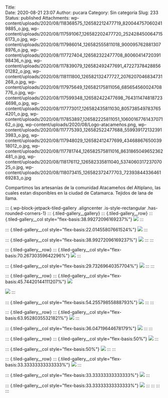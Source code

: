 Title:  
Date: 2020-08-21 23:07
Author: pucara
Category: Sin categoría
Slug: 233
Status: published
Attachments: wp-content/uploads/2020/08/118368575_126582212477719_8200447570602419885_o.jpg, wp-content/uploads/2020/08/117591067_126582202477720_2524284500647156173_o.jpg, wp-content/uploads/2020/08/117986014_126582555811018_9000957628813078976_o.jpg, wp-content/uploads/2020/08/117727404_126582322477708_8006041472039198436_n.jpg, wp-content/uploads/2020/08/117839079_126582492477691_4722737842885601282_o.jpg, wp-content/uploads/2020/08/118111800_126582132477727_2076207046834731268_o.jpg, wp-content/uploads/2020/08/117975649_126582175811056_685654560024708776_o.jpg, wp-content/uploads/2020/08/117599348_126582422477698_7643114748187234698_o.jpg, wp-content/uploads/2020/08/117773017_126582435811030_8057385497837654201_o.jpg, wp-content/uploads/2020/08/117853897_126582225811051_1060016776143707162_o.jpg, wp-content/uploads/2020/08/Logo-atacameños.png, wp-content/uploads/2020/08/117775393_126582522477688_5599391721323913983_o.jpg, wp-content/uploads/2020/08/117948029_126582412477699_4346886765003918012_o.jpg, wp-content/uploads/2020/08/117781744_126582575811016_8631865049652362481_o.jpg, wp-content/uploads/2020/08/118176112_126582335811040_537406031723707025_o.jpg, wp-content/uploads/2020/08/118073415_126582372477703_7239384433646169283_o.jpg

<!-- wp:paragraph -->

Compartimos las artesanías de la comunidad Atacameños del Altiplano, las cuales estan disponibles en la ciudad de Catamarca. Tejidos de lana de llama.

<!-- /wp:paragraph -->

<!-- wp:jetpack/tiled-gallery {"columnWidths":[[38.99272096169237,22.01455807661524,38.99272096169237],[70.26730359642296,29.73269640357704],[45.74420144111207,54.25579855888793],[63.95280355321821,36.04719644678179],[50,50],[33.33333333333333,33.33333333333333,33.33333333333333]],"ids":[235,236,237,238,239,240,241,242,243,244,245,246,247,248,249],"roundedCorners":1} -->

::: {.wp-block-jetpack-tiled-gallery .aligncenter .is-style-rectangular .has-rounded-corners-1}
::: {.tiled-gallery__gallery}
::: {.tiled-gallery__row}
::: {.tiled-gallery__col style="flex-basis:38.99272096169237%"}
![](https://i2.wp.com/pucara.ga/wp-content/uploads/2020/08/118111800_126582132477727_2076207046834731268_o.jpg)
:::

::: {.tiled-gallery__col style="flex-basis:22.01455807661524%"}
![](https://i2.wp.com/pucara.ga/wp-content/uploads/2020/08/117853897_126582225811051_1060016776143707162_o.jpg)
:::

::: {.tiled-gallery__col style="flex-basis:38.99272096169237%"}
![](https://i0.wp.com/pucara.ga/wp-content/uploads/2020/08/117975649_126582175811056_685654560024708776_o.jpg)
:::
:::

::: {.tiled-gallery__row}
::: {.tiled-gallery__col style="flex-basis:70.26730359642296%"}
![](https://i2.wp.com/pucara.ga/wp-content/uploads/2020/08/117591067_126582202477720_2524284500647156173_o.jpg)
:::

::: {.tiled-gallery__col style="flex-basis:29.73269640357704%"}
![](https://i1.wp.com/pucara.ga/wp-content/uploads/2020/08/118176112_126582335811040_537406031723707025_o.jpg)
:::
:::

::: {.tiled-gallery__row}
::: {.tiled-gallery__col style="flex-basis:45.74420144111207%"}
![](https://i1.wp.com/pucara.ga/wp-content/uploads/2020/08/118368575_126582212477719_8200447570602419885_o.jpg)

![](https://i1.wp.com/pucara.ga/wp-content/uploads/2020/08/117727404_126582322477708_8006041472039198436_n.jpg)
:::

::: {.tiled-gallery__col style="flex-basis:54.25579855888793%"}
![](https://i1.wp.com/pucara.ga/wp-content/uploads/2020/08/118073415_126582372477703_7239384433646169283_o.jpg)
:::
:::

::: {.tiled-gallery__row}
::: {.tiled-gallery__col style="flex-basis:63.95280355321821%"}
![](https://i2.wp.com/pucara.ga/wp-content/uploads/2020/08/117948029_126582412477699_4346886765003918012_o.jpg)
:::

::: {.tiled-gallery__col style="flex-basis:36.04719644678179%"}
![](https://i2.wp.com/pucara.ga/wp-content/uploads/2020/08/117599348_126582422477698_7643114748187234698_o.jpg)
:::
:::

::: {.tiled-gallery__row}
::: {.tiled-gallery__col style="flex-basis:50%"}
![](https://i0.wp.com/pucara.ga/wp-content/uploads/2020/08/117773017_126582435811030_8057385497837654201_o.jpg)
:::

::: {.tiled-gallery__col style="flex-basis:50%"}
![](https://i0.wp.com/pucara.ga/wp-content/uploads/2020/08/117839079_126582492477691_4722737842885601282_o.jpg)
:::
:::

::: {.tiled-gallery__row}
::: {.tiled-gallery__col style="flex-basis:33.33333333333333%"}
![](https://i1.wp.com/pucara.ga/wp-content/uploads/2020/08/117775393_126582522477688_5599391721323913983_o.jpg)
:::

::: {.tiled-gallery__col style="flex-basis:33.33333333333333%"}
![](https://i1.wp.com/pucara.ga/wp-content/uploads/2020/08/117986014_126582555811018_9000957628813078976_o.jpg)
:::

::: {.tiled-gallery__col style="flex-basis:33.33333333333333%"}
![](https://i0.wp.com/pucara.ga/wp-content/uploads/2020/08/117781744_126582575811016_8631865049652362481_o.jpg)
:::
:::
:::
:::

<!-- /wp:jetpack/tiled-gallery -->
